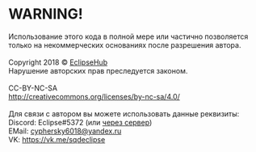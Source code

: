 # WARNING!
Использование этого кода в полной мере или частично позволяется только на некоммерческих основаниях после разрешения автора.<br><br>
Copyright 2018 © [EclipseHub](http://eclipsedev.cf/)<br>
Нарушение авторских прав преследуется законом.<br><br>
CC-BY-NC-SA<br>
http://creativecommons.org/licenses/by-nc-sa/4.0/ <br><br>
Для связи с автором вы можете использовать данные реквизиты:<br>
Discord: Eclipse#5372 (или [через сервер](https://discord.gg/dD7Jujt))<br>
EMail: [cyphersky6018@yandex.ru](mailto:cyphersky6018@yandex.ru)<br>
VK: https://vk.me/sqdeclipse<br><br>
